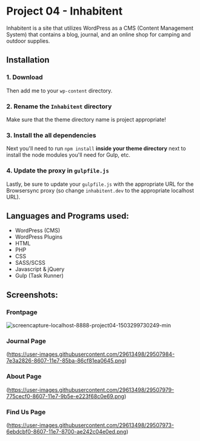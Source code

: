 # Project 04 - Inhabitent

Inhabitent is a site that utilizes WordPress as a CMS (Content Management System) that contains a blog, journal, and an online shop for camping and outdoor supplies.

## Installation

### 1. Download

Then add me to your `wp-content` directory.

### 2. Rename the `Inhabitent` directory

Make sure that the theme directory name is project appropriate!

### 3. Install the all dependencies

Next you'll need to run `npm install` **inside your theme directory** next to install the node modules you'll need for Gulp, etc.

### 4. Update the proxy in `gulpfile.js`

Lastly, be sure to update your `gulpfile.js` with the appropriate URL for the Browsersync proxy (so change `inhabitent.dev` to the appropriate localhost URL).

## Languages and Programs used:

<ul>
<li> WordPress (CMS)</li>
<li> WordPress Plugins</li>
<li> HTML</li>
<li> PHP </li>
<li> CSS </li>
<li> SASS/SCSS </li>
<li> Javascript & jQuery </li>
<li> Gulp (Task Runner) </li>
</ul>

## Screenshots:
### Frontpage
![screencapture-localhost-8888-project04-1503299730249-min](https://user-images.githubusercontent.com/29613498/29508105-0de9dde0-8608-11e7-98d0-1db283f84764.png)

### Journal Page
(https://user-images.githubusercontent.com/29613498/29507984-7e3a2826-8607-11e7-85ba-86cf81ea0645.png)

### About Page
(https://user-images.githubusercontent.com/29613498/29507979-775cecf0-8607-11e7-9b5e-e223f68c0e69.png)

### Find Us Page 
(https://user-images.githubusercontent.com/29613498/29507973-6ebdcbf0-8607-11e7-8700-ae242c04e0ed.png)

